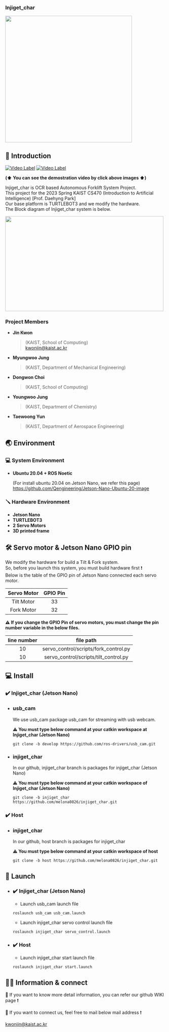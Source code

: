 ### Injiget_char

<img src="https://github.com/melona0826/injiget_char/assets/61529916/7a597e1e-792c-439a-a03b-cddfef6bc43b" width="400" height="400"/>

## 💁 Introduction  

[![Video Label](http://img.youtube.com/vi/AUcnZOFWO9A/0.jpg)](https://youtu.be/AUcnZOFWO9A)   [![Video Label](http://img.youtube.com/vi/OJm6Rzef218/0.jpg)](https://youtu.be/OJm6Rzef218)  

**(⬆️ You can see the demostration video by click above images ⬆️)**

Injiget_char is OCR based Autonomous Forklift System Project.  
This project for the 2023 Spring KAIST CS470 (Introduction to Artificial Intelligence) [Prof. Daehyng Park]  
Our base platform is TURTLEBOT3 and we modify the hardware.  
The Block diagram of Injiget_char system is below.  

<img src="https://github.com/melona0826/injiget_char/assets/61529916/0cd7d0bc-577d-4abb-a0cd-77c397f6570c" width="500" height="300"/>

### Project Members

* **Jin Kwon**
  >(KAIST, School of Computing)  
  >kwonjin@kaist.ac.kr

* **Myungwoo Jung**
  >(KAIST, Department of Mechanical Engineering)
* **Dongwon Choi**
  >(KAIST, School of Computing)
* **Youngwoo Jung**
  >(KAIST, Department of Chemistry)
* **Taewoong Yun**
  >(KAIST, Department of Aerospace Engineering)


## 🌏 Environment

### 💻 System Environment
- **Ubuntu 20.04  + ROS Noetic**  

  (For install ubuntu 20.04 on Jetson Nano, we refer this page)  
  https://github.com/Qengineering/Jetson-Nano-Ubuntu-20-image


### 🪛 Hardware Environment
- **Jetson Nano**
- **TURTLEBOT3**
- **2 Servo Motors**
- **3D printed frame**


## 🛠️ Servo motor & Jetson Nano GPIO pin

We modify the hardware for build a Tilt & Fork system.  
So, before you launch this system, you must build hardware first ❗  
Below is the table of the GPIO pin of Jetson Nano connected each servo motor.  

|Servo Motor|GPIO Pin|
|:----------:|:----------:|
|Tilt Motor|  33  |
|Fork Motor|  32  |  

**⚠️ If you change the GPIO Pin of servo motors, you must change the pin number variable in the below files.**

|line number | file path|
|:----------:|:---------:|
|10 | servo_control/scripts/fork_control.py|
|10 | servo_control/scripts/tilt_control.py| 

## 💻 Install 

### ✔️ Injiget_char (Jetson Nano)
- ### usb_cam  
  We use usb_cam package usb_cam for streaming with usb webcam.
  
  **⚠️ You must type below command at your catkin workspace at Injiget_char (Jetson Nano)**
  ```
  git clone -b develop https://github.com/ros-drivers/usb_cam.git
  ```

- ### injiget_char  
  In our github, injiget_char branch is packages for injiget_char (Jetson Nano)
  
  **⚠️ You must type below command at your catkin workspace of Injiget_char (Jetson Nano)**
  ```
  git clone -b injiget_char https://github.com/melona0826/injiget_char.git
  ```

### ✔️ Host
- ### injiget_char  
  In our github, host branch is packages for injiget_char 
  
  **⚠️ You must type below command at your catkin workspace of host**
  ```
  git clone -b host https://github.com/melona0826/injiget_char.git
  ```

## 🏃 Launch

- ### ✔️ Injiget_char  (Jetson Nano)
  - Launch usb_cam launch file 
  ```
  roslaunch usb_cam usb_cam.launch
  ```
  
  - Launch injiget_char servo control launch file 
  ```
  roslaunch injiget_char servo_control.launch
  ```

- ### ✔️ Host  
  - Launch injiget_char start launch file 
  ```
  roslaunch injiget_char start.launch
  ```

##  👷‍♂️ Information & connect 

💁 If you want to know more detail information, you can refer our github WIKI page ❗

🤙 If you want to connect us, feel free to mail below mail address ❗

  kwonjin@kaist.ac.kr



